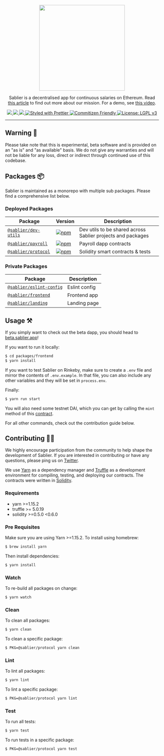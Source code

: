 <p align="center"><img src="https://i.imgur.com/q6UHTt1.png" width="280px"/></p>

<p align="center">Sablier is a decentralised app for continuous salaries on Ethereum. Read <a href="https://medium.com/sablier-app/introducing-sablier-continuous-payments-on-ethereum-c2bf04446d31" target="_blank">this article</a> to find out more about our mission. For a demo, see <a href="https://www.youtube.com/watch?v=2onYeCwAY3c" target="_blank">this video</a>.</p>

<p align="center">
  <a href="https://app.netlify.com/sites/infallible-visvesvaraya-6d594e/deploys" alt="Netlify">
    <img src="https://api.netlify.com/api/v1/badges/7a05c307-d1c2-43c0-b914-691dc1fa3104/deploy-status">
  </a>
  <a href="https://circleci.com/gh/sablierhq/sablier" alt="CircleCI">
    <img src="https://circleci.com/gh/sablierhq/sablier.svg?style=svg">
  </a>
  <a href="https://codecov.io/gh/sablierhq/sablier">
    <img src="https://codecov.io/gh/sablierhq/sablier/branch/develop/graph/badge.svg" />
  </a>
  <a href="https://prettier.io">
    <img src="https://img.shields.io/badge/code_style-prettier-ff69b4.svg" alt="Styled with Prettier">
  </a>
  <a href="http://commitizen.github.io/cz-cli/">
    <img src="https://img.shields.io/badge/commitizen-friendly-brightgreen.svg" alt="Commitizen Friendly">
  </a>
  <a href="https://www.gnu.org/licenses/lgpl-3.0">
    <img src="https://img.shields.io/badge/License-LGPL%20v3-008033.svg" alt="License: LGPL v3">
  </a>
</p>

---

## Warning :rotating_light:

Please take note that this is experimental, beta software and is provided on an "as is" and "as available" basis. We do
not give any warranties and will not be liable for any loss, direct or indirect through continued use of this codebase.

## Packages :package:

Sablier is maintained as a monorepo with multiple sub packages. Please find a comprehensive list below.

### Deployed Packages

| Package                                     | Version                                                                                                         | Description                                                 |
| ------------------------------------------- | --------------------------------------------------------------------------------------------------------------- | ----------------------------------------------------------- |
| [`@sablier/dev-utils`](/packages/dev-utils) | [![npm](https://img.shields.io/npm/v/@sablier/dev-utils.svg)](https://www.npmjs.com/package/@sablier/dev-utils) | Dev utils to be shared across Sablier projects and packages |
| [`@sablier/payroll`](/packages/payroll)     | [![npm](https://img.shields.io/npm/v/@sablier/payroll.svg)](https://www.npmjs.com/package/@sablier/payroll)     | Payroll dapp contracts                                      |
| [`@sablier/protocol`](/packages/protocol)   | [![npm](https://img.shields.io/npm/v/@sablier/protocol.svg)](https://www.npmjs.com/package/@sablier/protocol)   | Solidity smart contracts & tests                            |

### Private Packages

| Package                                             | Description   |
| --------------------------------------------------- | ------------- |
| [`@sablier/eslint-config`](/packages/eslint-config) | Eslint config |
| [`@sablier/frontend`](/packages/frontend)           | Frontend app  |
| [`@sablier/landing`](/packages/landing)             | Landing page  |

## Usage :hammer_and_pick:

If you simply want to check out the beta dapp, you should head to [beta.sablier.app](https://beta.sablier.app)!

If you want to run it locally:

```bash
$ cd packages/frontend
$ yarn install
```

If you want to test Sablier on Rinkeby, make sure to create a `.env` file and mirror the contents of
`.env.example`. In that file, you can also include any other variables and they will be set in `process.env`.

Finally:

```bash
$ yarn run start
```

You will also need some testnet DAI, which you can get by calling the `mint` method of this [contract](https://rinkeby.etherscan.io/address/0x8ad3aa5d5ff084307d28c8f514d7a193b2bfe725/).

For all other commands, check out the contribution guide below.

## Contributing :raising_hand_woman:

We highly encourage participation from the community to help shape the development of Sablier. If you are interested in
contributing or have any questions, please ping us on [Twitter](https://twitter.com/SablierHQ).

We use [Yarn](https://yarnpkg.com/) as a dependency manager and [Truffle](https://github.com/trufflesuite/truffle)
as a development environment for compiling, testing, and deploying our contracts. The contracts were written in [Solidity](https://github.com/ethereum/solidity).

### Requirements

- yarn >=1.15.2
- truffle >= 5.0.19
- solidity >=0.5.0 <0.6.0

### Pre Requisites

Make sure you are using Yarn >=1.15.2. To install using homebrew:

```bash
$ brew install yarn
```

Then install dependencies:

```bash
$ yarn install
```

### Watch

To re-build all packages on change:

```bash
$ yarn watch
```

### Clean

To clean all packages:

```bash
$ yarn clean
```

To clean a specific package:

```bash
$ PKG=@sablier/protocol yarn clean
```

### Lint

To lint all packages:

```bash
$ yarn lint
```

To lint a specific package:

```bash
$ PKG=@sablier/protocol yarn lint
```

### Test

To run all tests:

```bash
$ yarn test
```

To run tests in a specific package:

```bash
$ PKG=@sablier/protocol yarn test
```
